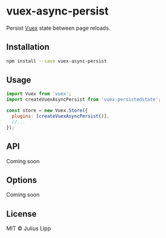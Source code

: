# vuex-async-persist

Persist [Vuex](https://github.com/vuejs/vuex) state between page reloads.

## Installation

```bash
npm install --save vuex-async-persist
```

## Usage

```js
import Vuex from 'vuex';
import createVuexAsyncPersist from 'vuex-persistedstate';

const store = new Vuex.Store({
  plugins: [createVuexAsyncPersist()],
  //...
});
```

## API

Coming soon

## Options

Coming soon

## License

MIT © Julius Lipp
